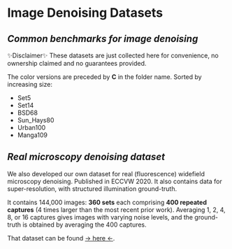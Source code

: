 # Image Denoising Datasets
## _Common benchmarks for image denoising_

✨Disclaimer✨ These datasets are just collected here for convenience, no ownership claimed and no guarantees provided.

The color versions are preceded by **C** in the folder name. Sorted by increasing size:

- Set5
- Set14
- BSD68
- Sun_Hays80
- Urban100
- Manga109


## _Real microscopy denoising dataset_

We also developed our own dataset for real (fluorescence) widefield microscopy denoising. Published in ECCVW 2020. It also contains data for super-resolution, with structured illumination ground-truth.

It contains 144,000 images: **360 sets** each comprising **400 repeated captures** (4 times larger than the most recent prior work). Averaging 1, 2, 4, 8, or 16 captures gives images with varying noise levels, and the ground-truth is obtained by averaging the 400 captures.

That dataset can be found [-> here <-](https://github.com/IVRL/w2s).
